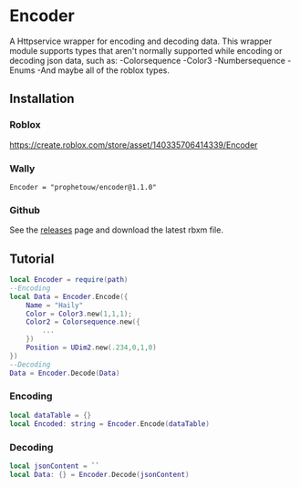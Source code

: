 # Encoder
A Httpservice wrapper for encoding and decoding data. This wrapper module supports types that aren't normally supported while encoding or decoding json data, such as:
-Colorsequence
-Color3
-Numbersequence
-Enums
-And maybe all of the roblox types.
## Installation
### Roblox
https://create.roblox.com/store/asset/140335706414339/Encoder
### Wally
```
Encoder = "prophetouw/encoder@1.1.0"
```
### Github
See the [releases](https://github.com/ProphetOuw/Encoder/releases/tag/v1) page and download the latest rbxm file.
## Tutorial
```lua
local Encoder = require(path)
--Encoding
local Data = Encoder.Encode({
    Name = "Haily"
    Color = Color3.new(1,1,1);
    Color2 = Colorsequence.new({
        ...
    })
    Position = UDim2.new(.234,0,1,0)
})
--Decoding
Data = Encoder.Decode(Data)
```
### Encoding
```lua
local dataTable = {}
local Encoded: string = Encoder.Encode(dataTable)
```
### Decoding
```lua
local jsonContent = ``
local Data: {} = Encoder.Decode(jsonContent)
```